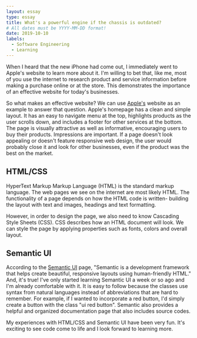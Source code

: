 ```yaml
---
layout: essay
type: essay
title: What's a powerful engine if the chassis is outdated?
# All dates must be YYYY-MM-DD format!
date: 2019-10-10
labels:
  - Software Engineering
  - Learning
---
```


When I heard that the new iPhone had come out, I immediately went to Apple's website to learn more about it. I'm willing to bet that, like me, most of you use the internet to research product and service information before making a purchase online or at the store. This demonstrates the importance of an effective website for today's businesses.

So what makes an effective website? We can use <a href="https://www.apple.com/">Apple's</a> website as an example to answer that question. Apple's homepage has a clean and simple layout. It has an easy to navigate menu at the top, highlights products as the user scrolls down, and includes a footer for other services at the bottom. The page is visually attractive as well as informative, encouraging users to buy their products. Impressions are important. If a page doesn't look appealing or doesn't feature responsive web design, the user would probably close it and look for other businesses, even if the product was the best on the market.

<h2>HTML/CSS</h2>

HyperText Markup Markup Language (HTML) is the standard markup language. The web pages we see on the internet are most likely HTML. The functionality of a page depends on how the HTML code is written- building the layout with text and images, headings and text formatting. 

However, in order to design the page, we also need to know Cascading Style Sheets (CSS). CSS describes how an HTML document will look. We can style the page by applying properties such as fonts, colors and overall layout.

<h2>Semantic UI</h2>

According to the <a href="https://semantic-ui.com/">Semantic UI</a> page, "Semantic is a development framework that helps create beautiful, responsive layouts using human-friendly HTML." And, it's true! I've only started learning Semantic UI a week or so ago and I'm already comfortable with it. It is easy to follow because the classes use syntax from natural languages instead of abbreviations that are hard to remember. For example, if I wanted to incorporate a red button, I'd simply create a button with the class "ui red button". Semantic also provides a helpful and organized documentation page that also includes source codes.

My experiences with HTML/CSS and Semantic UI have been very fun. It's exciting to see code come to life and I look forward to learning more.

